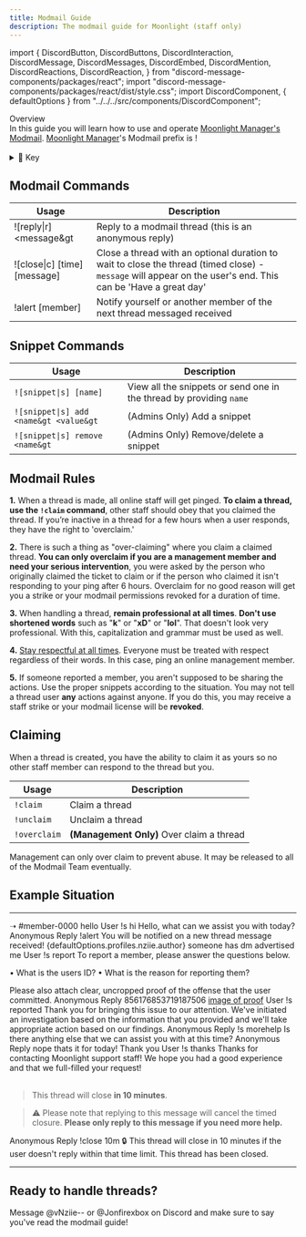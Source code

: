 ```yaml
---
title: Modmail Guide
description: The modmail guide for Moonlight (staff only)
---
```


import {
  DiscordButton,
  DiscordButtons,
  DiscordInteraction,
  DiscordMessage,
  DiscordMessages,
  DiscordEmbed,
  DiscordMention,
  DiscordReactions,
  DiscordReaction,
} from "discord-message-components/packages/react";
import "discord-message-components/packages/react/dist/style.css";
import DiscordComponent, { defaultOptions } from "../../../src/components/DiscordComponent";

<div className="box blurple no-background">
<div className="title">
Overview
</div>
In this guide you will learn how to use and operate <a href="https://discord.gg/moonlight-giveaways-daily-nitro-giveaway-785544518962511882">Moonlight Manager's Modmail</a>. <a href="https://discord.gg/moonlight-giveaways-daily-nitro-giveaway-785544518962511882">Moonlight Manager</a>'s Modmail prefix is <span className="timestamp">!</span>
<br/>
<br/>
<details className="customdetails">
<summary>🔑 Key</summary>

> `[foo|bar]` - Text separated in brackets means you can use either **foo** or **bar** to get the same command result

> `[arg=value]` - An argument in brackets means this is an **optional argument**, if it's not provided a default value of '**value**' will take it's place

> `<arg>` - An argument in less and greater than signs means that this is a **required argument**, it must be provided or the command will fail

</details>
</div>


## Modmail Commands
|     Usage               |  Description   |
| ----------------------- | ----------- |
| <span className="mention">![reply\|r] &lt;message&gt</span> | Reply to a modmail thread (this is an anonymous reply) |
| <span className="mention">![close\|c] <a></a>[time] <a></a>[message]</span> | Close a thread with an optional duration to wait to close the thread (timed close) - `message` will appear on the user's end. This can be 'Have a great day' |
| <span className="mention">!alert [member]</span> | Notify yourself or another member of the next thread messaged received |


## Snippet Commands
|     Usage               |  Description   |
| ----------------------- | ----------- |
| <code>![snippet\|s] <a></a>[name] </code> | View all the snippets or send one in the thread by providing `name` |
| <code>![snippet\|s] add &lt;name&gt &lt;value&gt</code> | (Admins Only) Add a snippet |
| <code>![snippet\|s] remove &lt;name&gt </code> | (Admins Only) Remove/delete a snippet |

## Modmail Rules
**1.** When a thread is made, all online staff will get pinged. **To claim a thread, use the `!claim` command**, other staff should obey that you claimed the thread. If you’re inactive in a thread for a few hours when a user responds, they have the right to 'overclaim.'

**2.** There is such a thing as "over-claiming" where you claim a claimed thread. **You can only overclaim if you are a management member and need your serious intervention**, you were asked by the person who originally claimed the ticket to claim or if the person who claimed it isn't responding to your ping after 6 hours. Overclaim for no good reason will get you a strike or your modmail permissions revoked for a duration of time.

**3.** When handling a thread, **remain professional at all times**. **Don't use shortened words** such as "**k**" or "**xD**" or "**lol**". That doesn't look very professional. With this, capitalization and grammar must be used as well. 

**4.** <u>Stay respectful at all times</u>. Everyone must be treated with respect regardless of their words. In this case, ping an online management member.

**5.** If someone reported a member, you aren't supposed to be sharing the actions. Use the proper snippets according to the situation. You may not tell a thread user **any** actions against anyone. If you do this, you may receive a staff strike or your modmail license will be **revoked**.

## Claiming

When a thread is created, you have the ability to claim it as yours so no other staff member can respond to the thread but you.

| Usage | Description |
| -------- | -------- |
| <code>!claim</code> | Claim a thread |
| <code>!unclaim</code> | Unclaim a thread |
| <code>!overclaim</code> | <strong>(Management Only)</strong> Over claim a thread |

<div className="box yellow no-background">
Management can only over claim to prevent abuse. It may be released to all of the Modmail Team eventually.
</div>

## Example Situation

--- 
➝ <span className="mention">#member-0000</span>
<DiscordComponent>
  <DiscordMessage profile="moonlightmanager">
    <DiscordEmbed authorIcon="/img/discord.png" authorName="Member#0000" borderColor="#5865f2" timestamp="12/24/2022">
      hello
      <span slot="footer">User</span>
    </DiscordEmbed>
  </DiscordMessage>
  <DiscordMessage profile="nziie">
    !s hi
  </DiscordMessage>
  <DiscordMessage profile="moonlightmanager">
    <DiscordEmbed authorIcon="/img/logo.png" authorName="vNziie--#7777" borderColor="#2ecc71" timestamp="12/24/2022">
      Hello, what can we assist you with today?
      <span slot="footer">Anonymous Reply</span>
    </DiscordEmbed>
  </DiscordMessage>
  <DiscordMessage profile="nziie">
    !alert
  </DiscordMessage>
  <DiscordMessage profile="moonlightmanager">
    You will be notified on a new thread message received!
  </DiscordMessage>
  <DiscordMessage profile="moonlightmanager">
    <DiscordMention highlight={true}>{defaultOptions.profiles.nziie.author}</DiscordMention>
    <DiscordEmbed authorIcon="/img/discord.png" authorName="Member#0000" borderColor="#5865f2" timestamp="12/24/2022">
      someone has dm advertised me
      <span slot="footer">User</span>
    </DiscordEmbed>
  </DiscordMessage>
  <DiscordMessage profile="nziie">
    !s report
  </DiscordMessage>
  <DiscordMessage profile="moonlightmanager">
    <DiscordEmbed authorIcon="/img/logo.png" authorName="vNziie--#7777" borderColor="#2ecc71" timestamp="12/24/2022">
      To report a member, please answer the questions below.

• What is the users ID?
• What is the reason for reporting them?

Please also attach clear, uncropped proof of the offense that the user committed.
      <span slot="footer">Anonymous Reply</span>
    </DiscordEmbed>
  </DiscordMessage>
  <DiscordMessage profile="moonlightmanager">
    <DiscordEmbed authorIcon="/img/discord.png" authorName="Member#0000" borderColor="#5865f2" timestamp="12/24/2022">
      856176853719187506
      <a href="#">image of proof</a>
      <span slot="footer">User</span>
    </DiscordEmbed>
  </DiscordMessage>
  <DiscordMessage profile="nziie">
      !s reported
  </DiscordMessage>
  <DiscordMessage profile="moonlightmanager">
    <DiscordEmbed authorIcon="/img/logo.png" authorName="vNziie--#7777" borderColor="#2ecc71" timestamp="12/24/2022">
      Thank you for bringing this issue to our attention. We've initiated an investigation based on the information that you provided and we'll take appropriate action based on our findings.
      <span slot="footer">Anonymous Reply</span>
    </DiscordEmbed>
  </DiscordMessage>
  <DiscordMessage profile="nziie">
    !s morehelp
  </DiscordMessage>
  <DiscordMessage profile="moonlightmanager">
    <DiscordEmbed authorIcon="/img/logo.png" authorName="vNziie--#7777" borderColor="#2ecc71" timestamp="12/24/2022">
      Is there anything else that we can assist you with at this time?
      <span slot="footer">Anonymous Reply</span>
    </DiscordEmbed>
  </DiscordMessage>
  <DiscordMessage profile="moonlightmanager">
    <DiscordEmbed authorIcon="/img/discord.png" authorName="Member#0000" borderColor="#5865f2" timestamp="12/24/2022">
      nope thats it for today! Thank you
      <span slot="footer">User</span>
    </DiscordEmbed>
  </DiscordMessage>
  <DiscordMessage profile="nziie">
    !s thanks
  </DiscordMessage>
  <DiscordMessage profile="moonlightmanager">
    <DiscordEmbed authorIcon="/img/logo.png" authorName="vNziie--#7777" borderColor="#2ecc71" timestamp="12/24/2022">
      Thanks for contacting Moonlight support staff! We hope you had a good experience and that we full-filled your request!
      <br/>
      <br/>
      <blockquote>This thread will close <strong>in 10 minutes</strong>.</blockquote>
      <blockquote> ⚠️ Please note that replying to this message will cancel the timed closure. <strong>Please only reply to this message if you need more help.</strong></blockquote>
      <span slot="footer">Anonymous Reply</span>
    </DiscordEmbed>
  </DiscordMessage>
  <DiscordMessage profile="nziie">
    !close 10m
  </DiscordMessage>
  <DiscordMessage profile="moonlightmanager">
    🔒 This thread will close <span className="timestamp">in 10 minutes</span> if the user doesn't reply within that time limit.
  </DiscordMessage>
  <DiscordMessage profile="moonlightmanager">
    <DiscordEmbed borderColor="#5865f2">
      This thread has been closed.
    </DiscordEmbed>
  </DiscordMessage>
</DiscordComponent>

---

## Ready to handle threads?
Message <span className="mention">@vNziie--</span> or <span className="mention">@Jonfirexbox</span> on Discord and make sure to say you've read the modmail guide!
